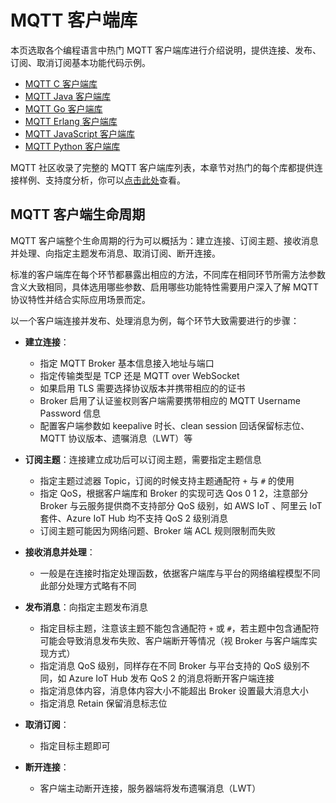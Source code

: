 # MQTT 客户端库

本页选取各个编程语言中热门 MQTT 客户端库进行介绍说明，提供连接、发布、订阅、取消订阅基本功能代码示例。

- [MQTT C 客户端库](./c.md)
- [MQTT Java 客户端库](./java.md)
- [MQTT Go 客户端库](./go.md)
- [MQTT Erlang 客户端库](./erlang.md)
- [MQTT JavaScript 客户端库](./javascript.md)
- [MQTT Python 客户端库](./python.md)

MQTT 社区收录了完整的 MQTT 客户端库列表，本章节对热门的每个库都提供连接样例、支持度分析，你可以[点击此处](https://github.com/mqtt/mqtt.github.io/wiki/libraries)查看。


## MQTT 客户端生命周期

MQTT 客户端整个生命周期的行为可以概括为：建立连接、订阅主题、接收消息并处理、向指定主题发布消息、取消订阅、断开连接。

标准的客户端库在每个环节都暴露出相应的方法，不同库在相同环节所需方法参数含义大致相同，具体选用哪些参数、启用哪些功能特性需要用户深入了解 MQTT 协议特性并结合实际应用场景而定。

以一个客户端连接并发布、处理消息为例，每个环节大致需要进行的步骤：

- **建立连接**：
  
  - 指定 MQTT Broker 基本信息接入地址与端口
  - 指定传输类型是 TCP 还是 MQTT over WebSocket
  - 如果启用 TLS 需要选择协议版本并携带相应的的证书
  - Broker 启用了认证鉴权则客户端需要携带相应的 MQTT Username Password 信息
  - 配置客户端参数如 keepalive 时长、clean session 回话保留标志位、MQTT 协议版本、遗嘱消息（LWT）等
  
- **订阅主题**：连接建立成功后可以订阅主题，需要指定主题信息

  - 指定主题过滤器 Topic，订阅的时候支持主题通配符 `+` 与 `#` 的使用
  - 指定 QoS，根据客户端库和 Broker 的实现可选  Qos 0 1 2，注意部分 Broker 与云服务提供商不支持部分 QoS 级别，如 AWS IoT 、阿里云 IoT 套件、Azure IoT Hub 均不支持 QoS 2 级别消息
  - 订阅主题可能因为网络问题、Broker 端 ACL 规则限制而失败

- **接收消息并处理**：

  - 一般是在连接时指定处理函数，依据客户端库与平台的网络编程模型不同此部分处理方式略有不同

- **发布消息**：向指定主题发布消息

  - 指定目标主题，注意该主题不能包含通配符 `+` 或 `#`，若主题中包含通配符可能会导致消息发布失败、客户端断开等情况（视 Broker 与客户端库实现方式）
  - 指定消息 QoS 级别，同样存在不同 Broker 与平台支持的 QoS 级别不同，如 Azure IoT Hub 发布 QoS 2 的消息将断开客户端连接
  - 指定消息体内容，消息体内容大小不能超出 Broker 设置最大消息大小
  - 指定消息 Retain 保留消息标志位

- **取消订阅**：

  - 指定目标主题即可

- **断开连接**：

  - 客户端主动断开连接，服务器端将发布遗嘱消息（LWT）

